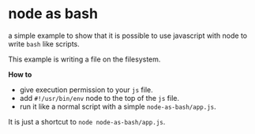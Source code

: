 # node as bash

a simple example to show that it is possible to use javascript with node to write `bash` like scripts.

This example is writing a file on the filesystem.

**How to**

- give execution permission to your `js` file.
- add `#!/usr/bin/env` node to the top of the `js` file.
- run it like a normal script with a simple `node-as-bash/app.js`.

It is just a shortcut to `node node-as-bash/app.js`.
